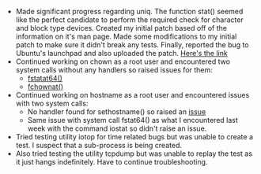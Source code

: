 * Made significant progress regarding uniq. The function stat() seemed like the perfect candidate to perform the required check for character and block type devices. Created my initial patch based off of the information on it's man page. Made some modifications to my initial patch to make sure it didn't break any tests. Finally, reported the bug to Ubuntu's launchpad and also uploaded the patch. [Here's the link](https://bugs.launchpad.net/ubuntu/+source/coreutils/+bug/1808095)
* Continued working on chown as a root user and encountered two system calls without any handlers so raised issues for them:
  * [fstatat64()](https://github.com/pkmoore/rrapper/issues/86)
  * [fchownat()](https://github.com/pkmoore/rrapper/issues/87)
* Continued working on hostname as a root user and encountered issues with two system calls:
  * No handler found for sethostname() so raised an [issue](https://github.com/pkmoore/rrapper/issues/90)
  * Same issue with system call fstat64() as what I encountered last week with the command iostat so didn't raise an issue.
* Tried testing utility iotop for time related bugs but was unable to create a test. I suspect that a sub-process is being created.
* Also tried testing the utility tcpdump but was unable to replay the test as it just hangs indefinitely. Have to continue troubleshooting.
